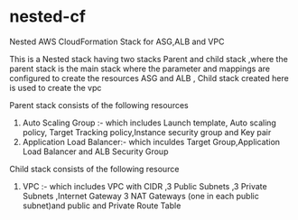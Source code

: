 # nested-cf
Nested AWS CloudFormation Stack for ASG,ALB and VPC


This is a Nested stack having two stacks  Parent and child stack ,where the parent stack is the main stack where the parameter and mappings  are configured to create the resources ASG and ALB , Child stack created here is used to create the vpc 





Parent stack consists of the following resources 

1) Auto Scaling Group :- which includes Launch template, Auto scaling policy, Target Tracking policy,Instance security group and Key pair
2) Application Load Balancer:- which inculdes Target Group,Application Load Balancer and ALB Security Group


Child stack consists of the following resource

1) VPC :- which includes     VPC with CIDR ,3 Public Subnets ,3 Private Subnets ,Internet Gateway 3 NAT Gateways (one in each public subnet)and public and Private Route Table
